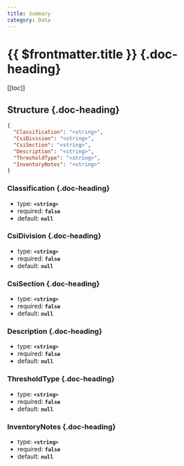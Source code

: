 ```yaml
---
title: Summary
category: Data
---
```


# {{ $frontmatter.title }} {.doc-heading}

[[toc]]

## Structure {.doc-heading}

```json
{
  "Classification": "<string>",
  "CsiDivision": "<string>",
  "CsiSection": "<string>",
  "Description": "<string>",
  "ThresholdType": "<string>",
  "InventoryNotes": "<string>"
}
```

### Classification {.doc-heading}

- type: **`<string>`**
- required: **`false`**
- default: **`null`**

### CsiDivision {.doc-heading}

- type: **`<string>`**
- required: **`false`**
- default: **`null`**

### CsiSection {.doc-heading}

- type: **`<string>`**
- required: **`false`**
- default: **`null`**

### Description {.doc-heading}

- type: **`<string>`**
- required: **`false`**
- default: **`null`**

### ThresholdType {.doc-heading}

- type: **`<string>`**
- required: **`false`**
- default: **`null`**

### InventoryNotes {.doc-heading}

- type: **`<string>`**
- required: **`false`**
- default: **`null`**
